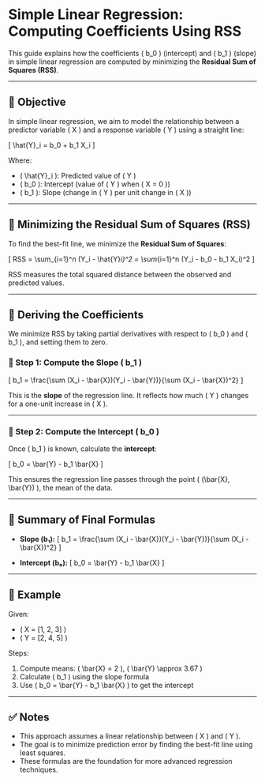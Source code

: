 
# Simple Linear Regression: Computing Coefficients Using RSS

This guide explains how the coefficients \( b_0 \) (intercept) and \( b_1 \) (slope) in simple linear regression are computed by minimizing the **Residual Sum of Squares (RSS)**.

---

## 📘 Objective

In simple linear regression, we aim to model the relationship between a predictor variable \( X \) and a response variable \( Y \) using a straight line:

\[ \hat{Y}_i = b_0 + b_1 X_i \]

Where:
- \( \hat{Y}_i \): Predicted value of \( Y \)
- \( b_0 \): Intercept (value of \( Y \) when \( X = 0 \))
- \( b_1 \): Slope (change in \( Y \) per unit change in \( X \))

---

## 🎯 Minimizing the Residual Sum of Squares (RSS)

To find the best-fit line, we minimize the **Residual Sum of Squares**:

\[
RSS = \sum_{i=1}^n (Y_i - \hat{Y}_i)^2 = \sum_{i=1}^n (Y_i - b_0 - b_1 X_i)^2
\]

RSS measures the total squared distance between the observed and predicted values.

---

## 🧠 Deriving the Coefficients

We minimize RSS by taking partial derivatives with respect to \( b_0 \) and \( b_1 \), and setting them to zero.

### 🔹 Step 1: Compute the Slope \( b_1 \)

\[
b_1 = \frac{\sum (X_i - \bar{X})(Y_i - \bar{Y})}{\sum (X_i - \bar{X})^2}
\]

This is the **slope** of the regression line. It reflects how much \( Y \) changes for a one-unit increase in \( X \).

---

### 🔹 Step 2: Compute the Intercept \( b_0 \)

Once \( b_1 \) is known, calculate the **intercept**:

\[
b_0 = \bar{Y} - b_1 \bar{X}
\]

This ensures the regression line passes through the point \( (\bar{X}, \bar{Y}) \), the mean of the data.

---

## 🔁 Summary of Final Formulas

- **Slope (b₁):**
  \[
  b_1 = \frac{\sum (X_i - \bar{X})(Y_i - \bar{Y})}{\sum (X_i - \bar{X})^2}
  \]

- **Intercept (b₀):**
  \[
  b_0 = \bar{Y} - b_1 \bar{X}
  \]

---

## 🔢 Example

Given:
- \( X = [1, 2, 3] \)
- \( Y = [2, 4, 5] \)

Steps:
1. Compute means: \( \bar{X} = 2 \), \( \bar{Y} \approx 3.67 \)
2. Calculate \( b_1 \) using the slope formula
3. Use \( b_0 = \bar{Y} - b_1 \bar{X} \) to get the intercept

---

## ✅ Notes

- This approach assumes a linear relationship between \( X \) and \( Y \).
- The goal is to minimize prediction error by finding the best-fit line using least squares.
- These formulas are the foundation for more advanced regression techniques.
